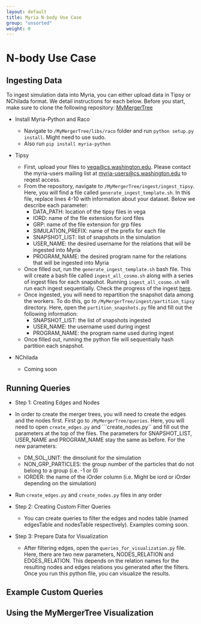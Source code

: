 ```yaml
---
layout: default
title: Myria N-body Use Case
group: "unsorted"
weight: 0
---
```


# N-body Use Case

## Ingesting Data
To ingest simulation data into Myria, you can either upload data in Tipsy or NChilada format. We detail instructions for each below. Before you start, make sure to clone the following repository: [MyMergerTree](https://github.com/uwdb/MyMergerTree)

* Install Myria-Python and Raco
	* Navigate to ```/MyMergerTree/libs/raco``` folder and run ```python setup.py install```. Might need to use sudo.
	* Also run ```pip install myria-python```

* Tipsy
	* First, upload your files to vega@cs.washington.edu. Please contact the myria-users mailing list at myria-users@cs.washington.edu to reqest access. 
	* From the repository, navigate to ```/MyMergerTree/ingest/ingest_tipsy```. Here, you will find a file called ```generate_ingest_template.sh```. In this file, replace lines 4-10 with information about your dataset. Below we describe each parameter:
		- DATA_PATH: location of the tipsy files in vega
		- IORD: name of the file extension for iord files
		- GRP: name of the file extension for grp files
		- SIMULATION_PREFIX: name of the prefix for each file
		- SNAPSHOT_LIST: list of snapshots in the simulation
		- USER_NAME: the desired username for the relations that will be ingested into Myria
		- PROGRAM_NAME: the desired program name for the relations that will be ingested into Myria
	* Once filled out, run the ```generate_ingest_template.sh``` bash file. This will create a bash file called ```ingest_all_cosmo.sh``` along with a series of ingest files for each snapshot. Running ```ingest_all_cosmo.sh``` will run each ingest sequentially. Check the progress of the ingest [here](https://myria-web.appspot.com/queries).
	* Once ingested, you will need to repartition the snapshot data among the workers. To do this, go to ```/MyMergerTree/ingest/partition_tipsy``` directory. Here, open the ```partition_snapshots.py``` file and fill out the following information:
		- SNAPSHOT_LIST: the list of snapshots ingested
		- USER_NAME: the username used during ingest
		- PROGRAM_NAME: the program name used during ingest
	* Once filled out, running the python file will sequentially hash partition each snapshot.

* NChilada
	* Coming soon

## Running Queries
* Step 1: Creating Edges and Nodes
 * In order to create the merger trees, you will need to create the edges and the nodes first. First go to ```/MyMergerTree/queries```. Here, you will need to open ```create_edges.py``` and ```create_nodes.py`` and fill out the parameters at the top of the files. The parameters for SNAPSHOT\_LIST, USER\_NAME and PROGRAM\_NAME stay the same as before. For the new parameters:
	- DM\_SOL\_UNIT: the dmsolunit for the simulation
	- NON\_GRP\_PARTICLES: the group number of the particles that do not belong to a group (i.e. -1 or 0)
	- IORDER: the name of the iOrder column (i.e. Might be iord or iOrder depending on the simulation)
  * Run ```create_edges.py``` and ```create_nodes.py``` files in any order
* Step 2: Creating Custom Filter Queries
  * You can create queries to filter the edges and nodes table (named edgesTable and nodesTable respectively). Examples coming soon.

* Step 3: Prepare Data for Visualization
  * After filtering edges, open the ```queries_for_visualization.py``` file. Here, there are two new parameters, NODES\_RELATION and EDGES\_RELATION. This depends on the relation names for the resulting nodes and edges relations you generated after the filters. Once you run this python file, you can visualize the results.

## Example Custom Queries

## Using the MyMergerTree Visualization
